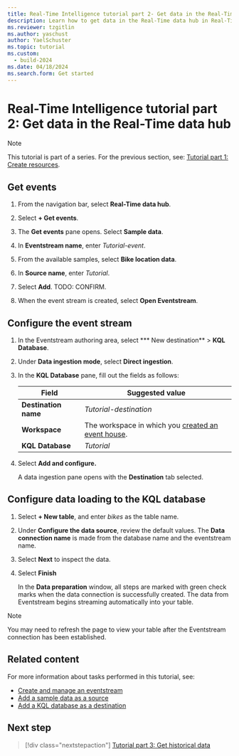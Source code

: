 ```yaml
---
title: Real-Time Intelligence tutorial part 2- Get data in the Real-Time data hub
description: Learn how to get data in the Real-Time data hub in Real-Time Intelligence.
ms.reviewer: tzgitlin
ms.author: yaschust
author: YaelSchuster
ms.topic: tutorial
ms.custom:
  - build-2024
ms.date: 04/18/2024
ms.search.form: Get started
---
```

# Real-Time Intelligence tutorial part 2: Get data in the Real-Time data hub

> [!NOTE]
> This tutorial is part of a series. For the previous section, see:  [Tutorial part 1: Create resources](tutorial-1-resources.md).

## Get events

1. From the navigation bar, select **Real-Time data hub**.
1. Select **+ Get events**.
1. The **Get events** pane opens. Select **Sample data**.
1. In **Eventstream name**, enter *Tutorial-event*. 
1. From the available samples, select **Bike location data**.
1. In **Source name**, enter *Tutorial*.
1. Select **Add**. TODO: CONFIRM. 

1. When the event stream is created, select **Open Eventstream**.

## Configure the event stream

1. In the Eventstream authoring area, select *** New destination** > **KQL Database**.
1. Under **Data ingestion mode**, select **Direct ingestion**.
1. In the **KQL Database** pane, fill out the fields as follows:

    |Field  | Suggested value  |
    |---------|---------|
    | **Destination name**     |  *Tutorial-destination* |
    | **Workspace**     |   The workspace in which you [created an event house](tutorial-1-resources.md#create-an-event-house).      |
    | **KQL Database**     | *Tutorial* |

1. Select **Add and configure.**

    A data ingestion pane opens with the **Destination** tab selected.

## Configure data loading to the KQL database

1. Select **+ New table**,  and enter *bikes* as the table name.
1. Under **Configure the data source**, review the default values. The **Data connection name** is made from the database name and the eventstream name.

1. Select **Next** to inspect the data.

1. Select **Finish**

     In the **Data preparation** window, all steps are marked with green check marks when the data connection is successfully created. The data from Eventstream begins streaming automatically into your table.

> [!NOTE]
> You may need to refresh the page to view your table after the Eventstream connection has been established.

## Related content

For more information about tasks performed in this tutorial, see:

* [Create and manage an eventstream](event-streams/create-manage-an-eventstream.md)
* [Add a sample data as a source](event-streams/add-source-sample-data.md#add-sample-data-as-a-source)
* [Add a KQL database as a destination](event-streams/add-destination-kql-database.md)

## Next step

> [!div class="nextstepaction"]
> [Tutorial part 3: Get historical data](tutorial-3-get-historical-data.md)
